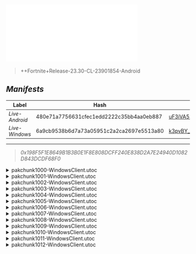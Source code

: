 <div style="pointer-events: none">
  <img style="pointer-events: none" src="https://raw.githubusercontent.com/Tectors/fn-archive/master/.github/source/dependents/gen.25.30.svg" width="360" height="155">
<div>

 >  
  
  > ++Fortnite+Release-23.30-CL-23901854-Android

## *Manifests*
| Label | Hash | Route |
| - | - | - |
| *Live-Android* | 480e71a7756631cfec1edd2222c35bb4aa0eb887 | [uF3iVA5S7aK6xpQAQkiatHeUswxUXw](https://github.com/Tectors/fn-archive/blob/master/manifests/uF3iVA5S7aK6xpQAQkiatHeUswxUXw.manifest) |
| *Live-Windows* | 6a9cb9538b6d7a73a05951c2a2ca2697e5513a80 | [k3pvBY__gYAhQAV2pUS0NYGb2dcbxg](https://github.com/Tectors/fn-archive/blob/master/manifests/k3pvBY__gYAhQAV2pUS0NYGb2dcbxg.manifest) |

---

> *0x198F5F1E8649B1B3B0E1F8E808DCFF240E838D2A7E24940D1082D843DCDF68F0*

<details>
  <summary>pakchunk1000-WindowsClient.utoc</summary>

 > 
    0x7B836979F22A7B3C5455E1FED88373095D3C78AE0DBC5AE88C1F33D5AC319BA4

  <img src="https://raw.githubusercontent.com/Tectors/fn-archive/master/.github/source/dependents/referred/Pickaxe_BrainMatter.svg" width="100"> <img src="https://raw.githubusercontent.com/Tectors/fn-archive/master/.github/source/dependents/referred/Character_BrainMatter.svg" width="100"> <img src="https://raw.githubusercontent.com/Tectors/fn-archive/master/.github/source/dependents/referred/Backpack_BrainMatter.svg" width="100"> 
</details>

<details>
  <summary>pakchunk1001-WindowsClient.utoc</summary>

 > 
    0x52B2F105EAE9E737A83091DA5E362A01EBCD48D3F625C7BCB06DB3AA7BCEF8D4

  <img src="https://raw.githubusercontent.com/Tectors/fn-archive/master/.github/source/dependents/referred/EID_OilPaint.svg" width="100"> 
</details>

<details>
  <summary>pakchunk1002-WindowsClient.utoc</summary>

 > 
    0x98C7069AB6418F19490459962AA64781CADC46F64A7070C89FD6A6A4C300F51E

  <img src="https://raw.githubusercontent.com/Tectors/fn-archive/master/.github/source/dependents/referred/EID_Jockey.svg" width="100"> 
</details>

<details>
  <summary>pakchunk1003-WindowsClient.utoc</summary>

 > 
    0x06410F950EDB099A284B0B751C86C65C89BB2F2855904778CE0E1650626F693E

  <img src="https://raw.githubusercontent.com/Tectors/fn-archive/master/.github/source/dependents/referred/Pickaxe_PowerFarmer.svg" width="100"> <img src="https://raw.githubusercontent.com/Tectors/fn-archive/master/.github/source/dependents/referred/Glider_PowerFarmer.svg" width="100"> <img src="https://raw.githubusercontent.com/Tectors/fn-archive/master/.github/source/dependents/referred/EID_PowerFarmer.svg" width="100"> <img src="https://raw.githubusercontent.com/Tectors/fn-archive/master/.github/source/dependents/referred/Character_PowerFarmer.svg" width="100"> <img src="https://raw.githubusercontent.com/Tectors/fn-archive/master/.github/source/dependents/referred/Backpack_PowerFarmer.svg" width="100"> 
</details>

<details>
  <summary>pakchunk1004-WindowsClient.utoc</summary>

 > 
    0xC245995BDAED04F6527B0DC33F9F77C8F1562943515D5C15979C141A1FAB2C1D

  <img src="https://raw.githubusercontent.com/Tectors/fn-archive/master/.github/source/dependents/referred/EID_Spectacular.svg" width="100"> 
</details>

<details>
  <summary>pakchunk1005-WindowsClient.utoc</summary>

 > 
    0x147139E3459B707B2A44E317B7513745021B28482E1BE4D54DD3ABE08192B25A

  <img src="https://raw.githubusercontent.com/Tectors/fn-archive/master/.github/source/dependents/referred/EID_Cottontail.svg" width="100"> 
</details>

<details>
  <summary>pakchunk1006-WindowsClient.utoc</summary>

 > 
    0x727304BE29F58CA7B6577E1D15EAB99D32B35C90908809E325F5F1D6D7BC1363

  <img src="https://raw.githubusercontent.com/Tectors/fn-archive/master/.github/source/dependents/referred/EID_Competitor.svg" width="100"> 
</details>

<details>
  <summary>pakchunk1007-WindowsClient.utoc</summary>

 > 
    0x9034DB376C9164023010442C176CE8270761B6C2B495C6F9CC4BA89FBBF38AE9

  <img src="https://raw.githubusercontent.com/Tectors/fn-archive/master/.github/source/dependents/referred/Pickaxe_FolkEvening.svg" width="100"> <img src="https://raw.githubusercontent.com/Tectors/fn-archive/master/.github/source/dependents/referred/Backpack_FolkEveningSheath.svg" width="100"> <img src="https://raw.githubusercontent.com/Tectors/fn-archive/master/.github/source/dependents/referred/Backpack_FolkEvening.svg" width="100"> 
</details>

<details>
  <summary>pakchunk1008-WindowsClient.utoc</summary>

 > 
    0xB07B6E4565C7F72AD69F08CB85621217EEFE1565F26A186EF7A47D9D36E3952C

  <img src="https://raw.githubusercontent.com/Tectors/fn-archive/master/.github/source/dependents/referred/EID_BankNotes.svg" width="100"> 
</details>

<details>
  <summary>pakchunk1009-WindowsClient.utoc</summary>

 > 
    0xDDB78DDD7971B5CA666936B53BAEBAF5498067B1C7B3C5053B35104803925AFE

  <img src="https://raw.githubusercontent.com/Tectors/fn-archive/master/.github/source/dependents/referred/EID_SunMelt.svg" width="100"> 
</details>

<details>
  <summary>pakchunk1010-WindowsClient.utoc</summary>

 > 
    0xCBB5C2CC20A295BD50F9394BB53DAC40202BCADD60219F4F3C8D9DB5BE708629

  <img src="https://raw.githubusercontent.com/Tectors/fn-archive/master/.github/source/dependents/referred/Wrap_FolkEvening.svg" width="100"> <img src="https://raw.githubusercontent.com/Tectors/fn-archive/master/.github/source/dependents/referred/Character_FolkEvening.svg" width="100"> 
</details>

<details>
  <summary>pakchunk1011-WindowsClient.utoc</summary>

 > 
    0x5F149D17C16F53A4CF98C8366452DCC4F5C5CA89B7B3921C0E9485CFCADC75F4

  <img src="https://raw.githubusercontent.com/Tectors/fn-archive/master/.github/source/dependents/referred/EID_Devotion.svg" width="100"> 
</details>

<details>
  <summary>pakchunk1012-WindowsClient.utoc</summary>

 > 
    0x193E2DCFBF3E3DB90CB637079E59219B02C6EE5400AFB130304588827E7D3D5D

  <img src="https://raw.githubusercontent.com/Tectors/fn-archive/master/.github/source/dependents/referred/Pickaxe_RollerBlade.svg" width="100"> <img src="https://raw.githubusercontent.com/Tectors/fn-archive/master/.github/source/dependents/referred/EID_RollerBlade.svg" width="100"> <img src="https://raw.githubusercontent.com/Tectors/fn-archive/master/.github/source/dependents/referred/Character_RollerBlade.svg" width="100"> <img src="https://raw.githubusercontent.com/Tectors/fn-archive/master/.github/source/dependents/referred/Backpack_RollerBlade.svg" width="100"> 
</details>

